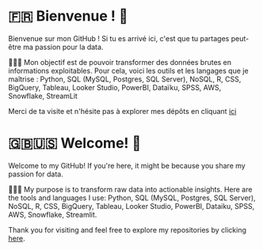 
# 🇫🇷 Bienvenue ! 🤗

Bienvenue sur mon GitHub ! Si tu es arrivé ici, c'est que tu partages peut-être ma passion pour la data.

👩🏻‍💻 Mon objectif est de pouvoir transformer des données brutes en informations exploitables. Pour cela, voici les outils et les langages que je maîtrise :
Python, SQL (MySQL, Postgres, SQL Server), NoSQL, R, CSS, BigQuery, Tableau, Looker Studio, PowerBI, Dataïku, SPSS, AWS, Snowflake, StreamLit

Merci de ta visite et n'hésite pas à explorer mes dépôts en cliquant [ici](https://github.com/sarahbdji/portfolio.git)


# 🇬🇧🇺🇸 Welcome! 🤗

Welcome to my GitHub! If you're here, it might be because you share my passion for data. 

👩🏻‍💻 My purpose is to transform raw data into actionable insights. Here are the tools and languages I use: Python, SQL (MySQL, Postgres, SQL Server), NoSQL, R, CSS, BigQuery, Tableau, Looker Studio, PowerBI, Dataiku, SPSS, AWS, Snowflake, Streamlit.

Thank you for visiting and feel free to explore my repositories by clicking [here](https://github.com/sarahbdji/portfolio.git).
